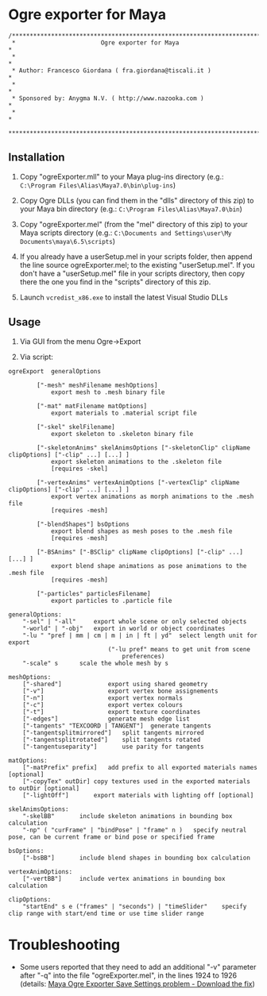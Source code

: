 
# Ogre exporter for Maya
```
/*******************************************************************************
 *                        Ogre exporter for Maya                               *
 *                                                                             *
 * Author: Francesco Giordana ( fra.giordana@tiscali.it )                      *
 *                                                                             *
 * Sponsored by: Anygma N.V. ( http://www.nazooka.com )                        *
 *                                                                             *
 *******************************************************************************
```

## Installation
1) Copy "ogreExporter.mll" to your Maya plug-ins directory (e.g.: `C:\Program Files\Alias\Maya7.0\bin\plug-ins`)

2) Copy Ogre DLLs (you can find them in the "dlls" directory of this zip) to your Maya bin directory
   (e.g.: `C:\Program Files\Alias\Maya7.0\bin`)

3) Copy "ogreExporter.mel" (from the "mel" directory of this zip) to your Maya scripts directory 
   (e.g.: `C:\Documents and Settings\user\My Documents\maya\6.5\scripts`)

4) If you already have a userSetup.mel in your scripts folder, then append the line 
      source ogreExporter.mel;
   to the existing "userSetup.mel".
   If you don't have a "userSetup.mel" file in your scripts directory, then copy there the one you find in
   the "scripts" directory of this zip.

5) Launch `vcredist_x86.exe` to install the latest Visual Studio DLLs

## Usage

1) Via GUI from the menu Ogre->Export

2) Via script:
```
ogreExport 	generalOptions 

		["-mesh" meshFilename meshOptions]
			export mesh to .mesh binary file

		["-mat" matFilename matOptions]
			export materials to .material script file

		["-skel" skelFilename]
			export skeleton to .skeleton binary file
	
		["-skeletonAnims" skelAnimsOptions ["-skeletonClip" clipName clipOptions] ["-clip" ...] [...] ]
			export skeleton animations to the .skeleton file 
			[requires -skel]

		["-vertexAnims" vertexAnimOptions ["-vertexClip" clipName clipOptions] ["-clip" ...] [...] ]
			export vertex animations as morph animations to the .mesh file 
			[requires -mesh]

		["-blendShapes"] bsOptions
			export blend shapes as mesh poses to the .mesh file 
			[requires -mesh]

		["-BSAnims" ["-BSClip" clipName clipOptions] ["-clip" ...] [...] ]
			export blend shape animations as pose animations to the .mesh file 
			[requires -mesh]

		["-particles" particlesFilename]
			export particles to .particle file

generalOptions:
	"-sel" | "-all"		export whole scene or only selected objects
	"-world" | "-obj"	export in world or object coordinates
	"-lu " "pref | mm | cm | m | in | ft | yd"	select length unit for export
							("-lu pref" means to get unit from scene
								preferences)
	"-scale" s		scale the whole mesh by s
	
meshOptions:
	["-shared"]				export using shared geometry
	["-v"]					export vertex bone assignements
	["-n"]					export vertex normals
	["-c"]					export vertex colours
	["-t"]					export texture coordinates
	["-edges"]				generate mesh edge list
	["-tangents" "TEXCOORD | TANGENT"]	generate tangents
	["-tangentsplitmirrored"]	split tangents mirrored
	["-tangentsplitrotated"]	split tangents rotated
	["-tangentuseparity"]		use parity for tangents

matOptions:
	["-matPrefix" prefix]	add prefix to all exported materials names [optional]
	["-copyTex" outDir]	copy textures used in the exported materials to outDir [optional]
	["-lightOff"]		export materials with lighting off [optional]

skelAnimsOptions:
	"-skelBB"		include skeleton animations in bounding box calculation
	"-np" ( "curFrame" | "bindPose" | "frame" n )	specify neutral pose, can be current frame or bind pose or specified frame

bsOptions:
	["-bsBB"]		include blend shapes in bounding box calculation

vertexAnimOptions:
	["-vertBB"]		include vertex animations in bounding box calculation

clipOptions:
	"startEnd" s e ("frames" | "seconds") | "timeSlider"	specify clip range with start/end time or use time slider range
```

# Troubleshooting
- Some users reported that they need to add an additional "-v" parameter after "-q" into the file "ogreExporter.mel",
  in the lines 1924 to 1926 (details: [Maya Ogre Exporter Save Settings problem - Download the fix](http://www.ogre3d.org/forums/viewtopic.php?f=8&t=46563))

